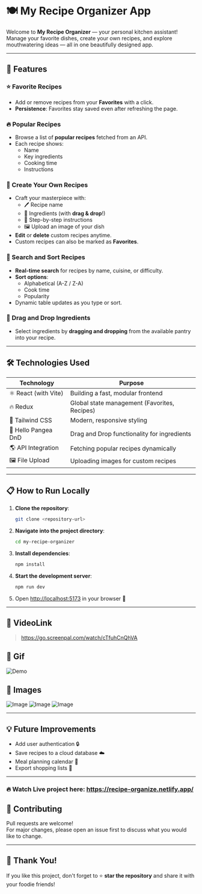 # 🍽️ My Recipe Organizer App

Welcome to **My Recipe Organizer** — your personal kitchen assistant!  
Manage your favorite dishes, create your own recipes, and explore mouthwatering ideas — all in one beautifully designed app.

---

## 🚀 Features

### ⭐ Favorite Recipes
- Add or remove recipes from your **Favorites** with a click.
- **Persistence**: Favorites stay saved even after refreshing the page.
  
### 🔥 Popular Recipes
- Browse a list of **popular recipes** fetched from an API.
- Each recipe shows:
  - Name
  - Key ingredients
  - Cooking time
  - Instructions

### 📝 Create Your Own Recipes
- Craft your masterpiece with:
  - 🖊️ Recipe name
  - 🥕 Ingredients (with **drag & drop**!)
  - 📖 Step-by-step instructions
  - 🖼️ Upload an image of your dish
- **Edit** or **delete** custom recipes anytime.
- Custom recipes can also be marked as **Favorites**.

### 🔎 Search and Sort Recipes
- **Real-time search** for recipes by name, cuisine, or difficulty.
- **Sort options**:
  - Alphabetical (A-Z / Z-A)
  - Cook time
  - Popularity
- Dynamic table updates as you type or sort.


### 🧲 Drag and Drop Ingredients
- Select ingredients by **dragging and dropping** from the available pantry into your recipe.

---

## 🛠️ Technologies Used

| Technology       | Purpose                                |
|------------------|----------------------------------------|
| ⚛️ React (with Vite) | Building a fast, modular frontend       |
| 🔥 Redux           | Global state management (Favorites, Recipes) |
| 🎨 Tailwind CSS    | Modern, responsive styling             |
| 🛞 Hello Pangea DnD  | Drag and Drop functionality for ingredients |
| 🌎 API Integration | Fetching popular recipes dynamically   |
| 🖼️ File Upload     | Uploading images for custom recipes    |

---

## 📋 How to Run Locally

1. **Clone the repository**:
   ```bash
   git clone <repository-url>
   ```

2. **Navigate into the project directory**:
   ```bash
   cd my-recipe-organizer
   ```

3. **Install dependencies**:
   ```bash
   npm install
   ```

4. **Start the development server**:
   ```bash
   npm run dev
   ```

5. Open [http://localhost:5173](http://localhost:5173) in your browser 🚀

---

## 📸 VideoLink

>https://go.screenpal.com/watch/cTfuhCnQhVA

## 📸 Gif
![Demo](https://i.imgflip.com/9wboqb.gif)

## 📸 Images

![Image](https://github.com/user-attachments/assets/44a2e73c-4fe0-475c-ba7d-53e73cf6c399)
![Image](https://github.com/user-attachments/assets/64238405-d775-47c6-812e-02d297e46882)
![Image](https://github.com/user-attachments/assets/dbb01458-d985-4e67-8acf-d699f18d8249)


---

## 💡 Future Improvements

- Add user authentication 🔒
- Save recipes to a cloud database ☁️
- Meal planning calendar 📅
- Export shopping lists 🛒

---
### 🔥 Watch Live project here: https://recipe-organize.netlify.app/

## 🤝 Contributing

Pull requests are welcome!  
For major changes, please open an issue first to discuss what you would like to change.

---

## 🧡 Thank You!

If you like this project, don't forget to ⭐ **star the repository** and share it with your foodie friends!

